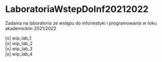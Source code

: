 # LaboratoriaWstepDoInf20212022
Zadania na laboratoria ze wstępu do informatyki i programowania w roku akademickim 2021/2022

[x] wip_lab_1  
[x] wip_lab_2  
[x] wip_lab_3  
[x] wip_lab_4  
